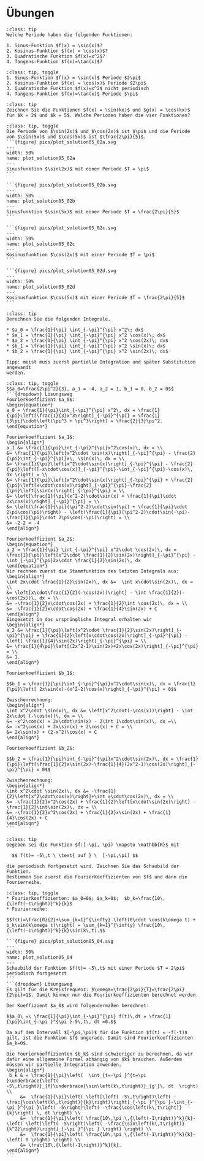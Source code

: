 # Übungen

```{admonition} Übung 6.1
:class: tip
Welche Periode haben die folgenden Funktionen:

1. Sinus-Funktion $f(x) = \sin(x)$?
2. Kosinus-Funktion $f(x) = \cos(x)$? 
3. Quadratische Funktion $f(x)=x^2$? 
4. Tangens-Funktion $f(x)=\tan(x)$? 
```
````{admonition} Lösung
:class: tip, toggle
1. Sinus-Funktion $f(x) = \sin(x)$ Periode $2\pi$ 
2. Kosinus-Funktion $f(x) = \cos(x)$ Periode $2\pi$
3. Quadratische Funktion $f(x)=x^2$ nicht periodisch
4. Tangens-Funktion $f(x)=\tan(x)$ Periode $\pi$
````

```{admonition} Übung 6.2
:class: tip
Zeichnen Sie die Funktionen $f(x) = \sin(kx)$ und $g(x) = \cos(kx)$ für $k = 2$ und $k = 5$. Welche Perioden haben die vier Funktionen?
```
````{admonition} Lösung
:class: tip, toggle
Die Periode von $\sin(2x)$ und $\cos(2x)$ ist $\pi$ und die Periode von $\sin(5x)$ und $\cos(5x)$ ist $\frac{2\pi}{5}$.
```{figure} pics/plot_solution05_02a.svg
---
width: 50%
name: plot_solution05_02a
---
Sinusfunktion $\sin(2x)$ mit einer Periode $T = \pi$
```

```{figure} pics/plot_solution05_02b.svg
---
width: 50%
name: plot_solution05_02b
---
Sinusfunktion $\sin(5x)$ mit einer Periode $T = \frac{2\pi}{5}$
```

```{figure} pics/plot_solution05_02c.svg
---
width: 50%
name: plot_solution05_02c
---
Kosinusfunktion $\cos(2x)$ mit einer Periode $T = \pi$
```

```{figure} pics/plot_solution05_02d.svg
---
width: 50%
name: plot_solution05_02d
---
Kosinusfunktion $\cos(5x)$ mit einer Periode $T = \frac{2\pi}{5}$
```
````

```{admonition} Übung 6.3
:class: tip
Berechnen Sie die folgenden Integrale. 

* $a_0 = \frac{1}{\pi} \int_{-\pi}^{\pi} x^2\; dx$
* $a_1 = \frac{1}{\pi} \int_{-\pi}^{\pi} x^2 \cos(x)\; dx$
* $a_2 = \frac{1}{\pi} \int_{-\pi}^{\pi} x^2 \cos(2x)\; dx$
* $b_1 = \frac{1}{\pi} \int_{-\pi}^{\pi} x^2 \sin(x)\; dx$
* $b_2 = \frac{1}{\pi} \int_{-\pi}^{\pi} x^2 \sin(2x)\; dx$

Tipp: meist muss zuerst partielle Integration und später Substitution angewandt
werden.
```
````{admonition} Lösung
:class: tip, toggle
$$a_0=\frac{2\pi^2}{3}, a_1 = -4, a_2 = 1, b_1 = 0, b_2 = 0$$
```{dropdown} Lösungsweg
Fourierkoeffizient $a_0$:
\begin{equation*}
a_0 = \frac{1}{\pi}\int_{-\pi}^{\pi} x^2\, dx = \frac{1}{\pi}\left[\frac{1}{3}x^3\right]_{-\pi}^{\pi} = \frac{1}{3\pi}\cdot\left(\pi^3 + \pi^3\right) = \frac{2}{3}\pi^2.
\end{equation*}

Fourierkoeffizient $a_1$:
\begin{align*}
a_1 &= \frac{1}{\pi}\int_{-\pi}^{\pi}x^2\cos(x)\, dx = \\
&= \frac{1}{\pi}\left[x^2\cdot \sin(x)\right]_{-\pi}^{\pi} - \frac{2}{\pi}\int_{-\pi}^{\pi}x\, \sin(x)\, dx = \\
&= \frac{1}{\pi}\left[x^2\cdot\sin(x)\right]_{-\pi}^{\pi} - \frac{2}{\pi}\left([-x\cdot\cos(x)]_{-\pi}^{\pi}-\int_{-\pi}^{\pi}-\cos(x)\, dx \right) = \\
&= \frac{1}{\pi}\left[x^2\cdot\sin(x)\right]_{-\pi}^{\pi} + \frac{2}{\pi}\left[x\cdot\cos(x)\right]_{-\pi}^{\pi}-\frac{2}{\pi}\left[\sin(x)\right]_{-\pi}^{\pi} = \\
&= \left[\frac{1}{\pi}(x^2-2)\cdot\sin(x) + \frac{1}{\pi}\cdot 2x\cos(x)\right]_{-\pi}^{\pi} = \\
&= \left(\frac{1}{\pi}(\pi^2-2)\cdot\sin(\pi) + \frac{1}{\pi}\cdot 2\pi\cos(\pi)\right) - \left(\frac{1}{\pi}(\pi^2-2)\cdot\sin(-\pi)-\frac{1}{\pi}\cdot 2\pi\cos(-\pi)\right) = \\
&= -2-2 = -4
\end{align*}

Fourierkoeffizient $a_2$:
\begin{equation*}
a_2 = \frac{1}{\pi} \int_{-\pi}^{\pi} x^2\cdot \cos(2x)\, dx = \frac{1}{\pi}\left[x^2\cdot \frac{1}{2}\sin(2x)\right]_{-\pi}^{\pi} - \int_{-\pi}^{\pi}2x\cdot \frac{1}{2}\sin(2x)\, dx 
\end{equation*}
Wir rechnen zuerst die Stammfunktion des letzten Integrals aus:
\begin{align*}
\int 2x\cdot \frac{1}{2}\sin(2x)\, dx &=  \int x\cdot\sin(2x)\, dx = \\
&= \left[x\cdot\frac{1}{2}(-\cos(2x))\right] - \int \frac{1}{2}(-\cos(2x))\, dx = \\
&= -\frac{1}{2}x\cdot\cos(2x) + \frac{1}{2}\int \cos(2x)\, dx = \\
&= -\frac{1}{2}x\cdot\cos(2x) + \frac{1}{4}\sin(2x) + C 
\end{align*}
Eingesetzt in das ursprüngliche Integral erhalten wir
\begin{align*}
a_2 &= \frac{1}{\pi}\left[x^2\cdot \frac{1}{2}\sin(2x)\right]_{-\pi}^{\pi} + \frac{1}{2}\left[x\cdot\cos(2x)\right]_{-\pi}^{\pi} - \left[ \frac{1}{4}\sin(2x)\right]_{-\pi}^{\pi} = \\
&= \frac{1}{4\pi}\left[(2x^2-1)\sin(2x)+2x\cos(2x)\right]_{-\pi}^{\pi} = \\
&= 1.
\end{align*}

Fourierkoeffizient $b_1$:

$$b_1 = \frac{1}{\pi}\int_{-\pi}^{\pi}x^2\cdot\sin(x)\, dx = \frac{1}{\pi}\left[ 2x\sin(x)-(x^2-2)\cos(x)\right]_{-\pi}^{\pi} = 0$$

Zwischenrechnung:
\begin{align*}
\int x^2\cdot \sin(x)\, dx &= \left[x^2\cdot(-\cos(x))\right] - \int 2x\cdot (-\cos(x))\, dx = \\
&= -x^2\cos(x) + 2x\cdot\sin(x) - 2\int 1\cdot\sin(x)\, dx =\\
&= -x^2\cos(x) + 2x\sin(x) + 2\cos(x) + C = \\
&= 2x\sin(x) + (2-x^2)\cos(x) + C
\end{align*}

Fourierkoeffizient $b_2$:

$$b_2 = \frac{1}{\pi}\int_{-\pi}^{\pi}x^2\cdot\sin(2x)\, dx = \frac{1}{\pi}\left[\frac{1}{2}x\sin(2x)-\frac{1}{4}(2x^2-1)\cos(2x)\right]_{-\pi}^{\pi} = 0$$

Zwischenrechnung:
\begin{align*}
\int x^2\cdot \sin(2x)\, dx &= -\frac{1}{2}\left[x^2\cdot\cos(x)\right]+\int x\cdot\cos(2x)\, dx = \\
&= -\frac{1}{2}x^2\cos(2x) + \frac{1}{2}\left[x\cdot\sin(2x)\right] - \frac{1}{2}\int\sin(2x)\, dx = \\
&= -\frac{1}{2}x^2\cos(2x) + \frac{1}{2}x\sin(2x) + \frac{1}{4}\cos(2x) + C
\end{align*}
```
````

```{admonition} Übung 6.4
:class: tip
Gegeben sei die Funktion $f:[-\pi, \pi) \mapsto \mathbb{R}$ mit 

  $$ f(t)= -5\,t \ \text{ auf } \  [-\pi,\pi) $$

die periodisch fortgesetzt wird. Zeichnen Sie das Schaubild der Funktion.
Bestimmen Sie zuerst die Fourierkoeffizienten von $f$ und dann die Fourierreihe. 
```
````{admonition} Lösung
:class: tip, toggle
* Fourierkoeffizienten: $a_0=0$; $a_k=0$;  $b_k=\frac{10\,{\left(-1\right)}^k}{k}$ 
* Fourierreihe:

$$f(t)=\frac{0}{2}+\sum_{k=1}^{\infty} \left(0\cdot \cos(k\omega t) + b_k\sin(k\omega t)\right) = \sum_{k=1}^{\infty} \frac{10\,{\left(-1\right)}^k}{k}\sin(k\,t).$$

```{figure} pics/plot_solution05_04.svg
---
width: 50%
name: plot_solution05_04
---
Schaubild der Funktion $f(t)= -5\,t$ mit einer Periode $T = 2\pi$ periodisch fortgesetzt
```
```{dropdown} Lösungsweg
Es gilt für die Kreisfrequenz: $\omega=\frac{2\pi}{T}=\frac{2\pi}{2\pi}=1$. Damit können nun die Fourierkoeffizienten berechnet werden.

Der Koeffizient $a_0$ wird folgendermaßen berechnet:

$$a_0\ =\ \frac{1}{\pi}\int_{-\pi}^{\pi} f(t)\,dt = \frac{1}{\pi}\int_{-\pi }^{\pi }-5\,t\, dt =0.$$

Da auf dem Intervall $[-\pi,\pi)$ für die Funktion $f(t) = -f(-t)$ gilt, ist die Funktion $f$ ungerade. Damit sind Fourierkoeffizienten $a_k=0$. 

Die Fourierkoeffizienten $b_k$ sind schwieriger zu berechnen, da wir dafür eine allgemeine Formel abhängig von $k$ brauchen. Außerdem müssen wir partielle Integration anwenden.
\begin{align*}  
 b_k & = \frac{1}{\pi}\left(  \int_{t=-\pi }^{t=\pi }\underbrace{\left( -5\,t\right)}_{f}\underbrace{\sin\left(k\,t\right)}_{g'}\, dt  \right) \\ 
     &=  \frac{1}{\pi}\left( \left[\left( -5\,t\right)\left( -\frac{\cos\left(k\,t\right)}{k}\right)\right]_{-\pi }^{\pi }-\int_{-\pi }^{\pi }\left( -5\right)\left( -\frac{\cos\left(k\,t\right)}{k}\right) \, dt \right) \\ 
     &=  \frac{1}{\pi}\left( \frac{10\,\pi \,{\left(-1\right)}^k}{k}-\left( \left[\left( -5\right)\left( -\frac{\sin\left(k\,t\right)}{k^2}\right)\right]_{-\pi }^{\pi } \right) \right) \\ 
     &=  \frac{1}{\pi}\left( \frac{10\,\pi \,{\left(-1\right)}^k}{k}-\left( 0 \right) \right) \\ 
     &= \frac{10\,{\left(-1\right)}^k}{k}. 
\end{align*} 
```
````



